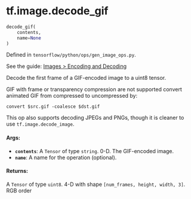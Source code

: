 <div itemscope itemtype="http://developers.google.com/ReferenceObject">
<meta itemprop="name" content="tf.image.decode_gif" />
</div>

# tf.image.decode_gif

``` python
decode_gif(
    contents,
    name=None
)
```



Defined in `tensorflow/python/ops/gen_image_ops.py`.

See the guide: [Images > Encoding and Decoding](../../../../api_guides/python/image.md#Encoding_and_Decoding)

Decode the first frame of a GIF-encoded image to a uint8 tensor.

GIF with frame or transparency compression are not supported
convert animated GIF from compressed to uncompressed by:

    convert $src.gif -coalesce $dst.gif

This op also supports decoding JPEGs and PNGs, though it is cleaner to use
`tf.image.decode_image`.

#### Args:

* <b>`contents`</b>: A `Tensor` of type `string`. 0-D.  The GIF-encoded image.
* <b>`name`</b>: A name for the operation (optional).


#### Returns:

A `Tensor` of type `uint8`.
4-D with shape `[num_frames, height, width, 3]`. RGB order